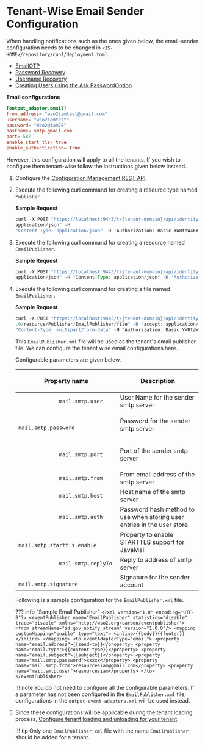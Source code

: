 # Tenant-Wise Email Sender Configuration

When handling notifications such as the ones given below, the email-sender configuration needs to be changed in `<IS-HOME>/repository/conf/deployment.toml`. 

- [EmailOTP](../../learn/configuring-email-otp)
- [Password Recovery](../../learn/password-recovery)
- [Username Recovery](../../learn/username-recovery)
- [Creating Users using the Ask PasswordOption](../../learn/creating-users-using-the-ask-password-option)


**Email configurations**

 ``` toml
 [output_adapter.email]
 from_address= "wso2iamtest@gmail.com"
 username= "wso2iamtest"
 password= "Wso2@iam70"
 hostname= smtp.gmail.com
 port= 587
 enable_start_tls= true
 enable_authentication= true
 ```
 However, this configuration will apply to all the tenants. If you wish to configure them tenant-wise follow the instructions given below instead. 
 
1. Configure the [Configuration Management REST API](../../develop/using-the-configuration-management-rest-apis). 
2. Execute the following curl command for creating a resource type named `Publisher`. 

    **Sample Request**
    ``` java 
    curl -X POST "https://localhost:9443/t/{tenant-domain}/api/identity/config-mgt/v1.0/resource-type" -H "accept: 
    application/json" -H 
    "Content-Type: application/json" -H 'Authorization: Basic YWRtaW46YWRtaW4=' -d "{ \"name\": \"Publisher\", \"description\": \"Publisher Configurations\"}"
    ```
3. Execute the following curl command for creating a resource named `EmailPublisher`. 

    **Sample Request**
    ``` java 
    curl -X POST "https://localhost:9443/t/{tenant-domain}/api/identity/config-mgt/v1.0/resource/Publisher" -H "accept: 
    application/json" -H "Content-Type: application/json" -H 'Authorization: Basic YWRtaW46YWRtaW4=' -d "{ \"name\": \"EmailPublisher\", \"attributes\": [ { \"key\": \"email\", \"value\": \"string\" } ]}"
    ```
4. Execute the following curl command for creating a file named `EmailPublisher`. 

    **Sample Request**
    ``` java 
    curl -X POST "https://localhost:9443/t/{tenant-domain}/api/identity/config-mgt/v1
    .0/resource/Publisher/EmailPublisher/file" -H "accept: application/json" -H 
    "Content-Type: multipart/form-data" -H 'Authorization: Basic YWRtaW46YWRtaW4=' -F "resourceFile=@EmailPublisher.xml;type=text/xml" -F "file-name=EmailPublisher"
    ```
    This `EmailPublisher.xml` file will be used as the tenant's email publisher file. We can configure the tenant 
    wise email configurations here. 
    
    Configurable parameters are given below. 
    
    <table>
    <thead>
    <tr class="header">
    <th><p>Property name</p></th>
    <th><p>Description</p></th>
    </tr>
    </thead>
    <tbody>
    <tr class="odd">
    <td><code>             mail.smtp.user            </code></td>
    <td>User Name for the sender smtp server</td>
    </tr>
    <tr class="even">
    <td><code>             mail.smtp.password            </code></td>
    <td><p>Password for the sender smtp server</p></td>
    </tr>
    <tr class="odd">
    <td><code>             mail.smtp.port            </code></td>
    <td><p>Port of the sender smtp server</p></td>
    </tr>
    <tr class="even">
    <td><code>             mail.smtp.from            </code></td>
    <td>From email address of the smtp server</td>
    </tr>
    <tr class="odd">
    <td><code>             mail.smtp.host            </code></td>
    <td>Host name of the smtp server</td>
    </tr>
    <tr class="even">
    <td><code>             mail.smtp.auth           </code></td>
    <td>Password hash method to use when storing user entries in the user store.</td>
    </tr>
    <tr class="odd">
    <td><code>             mail.smtp.starttls.enable           </code></td>
    <td>Property to enable STARTTLS support for JavaMail</td>
    </tr>
    <tr class="even">
    <td><code>             mail.smtp.replyTo           </code></td>
    <td>Reply to address of smtp server</td>
    </tr>
    <tr class="odd">
    <td><code>             mail.smtp.signature           </code></td>
    <td>Signature for the sender account</td>
    </tr>
    </tbody>
    </table>
    
    Following is a sample configuration for the `EmailPublisher.xml` file. 
    
    ??? info "Sample Email Publisher"
        ```
        <?xml version="1.0" encoding="UTF-8"?>
        <eventPublisher name="EmailPublisher" statistics="disable"
          trace="disable" xmlns="http://wso2.org/carbon/eventpublisher">
          <from streamName="id_gov_notify_stream" version="1.0.0"/>
          <mapping customMapping="enable" type="text">
            <inline>{{body}}{{footer}}</inline>
          </mapping>
          <to eventAdapterType="email">
            <property name="email.address">{{send-to}}</property>
            <property name="email.type">{{content-type}}</property>
            <property name="email.subject">{{subject}}</property>
            <property name="mail.smtp.password">xxxxx</property>
            <property name="mail.smtp.from">resourcesiam@gmail.com</property>
            <property name="mail.smtp.user">resourcesiam</property>
          </to>
        </eventPublisher>
        ``` 
        
    !!! note
        You do not need to configure all the configurable parameters. If a parameter has not been configured in the `EmailPublisher.xml` file, configurations in the `output-event-adapters.xml` will be used instead. 
    
5. Since these configurations will be applicable during the tenant loading process, [Configure tenant loading and 
unloading for your tenant](../../administer/configuring-the-tenant-loading-policy). 

    !!! tip
        Only one `EmailPublisher.xml` file with the name `EmailPublisher` should be added for a tenant.

    
